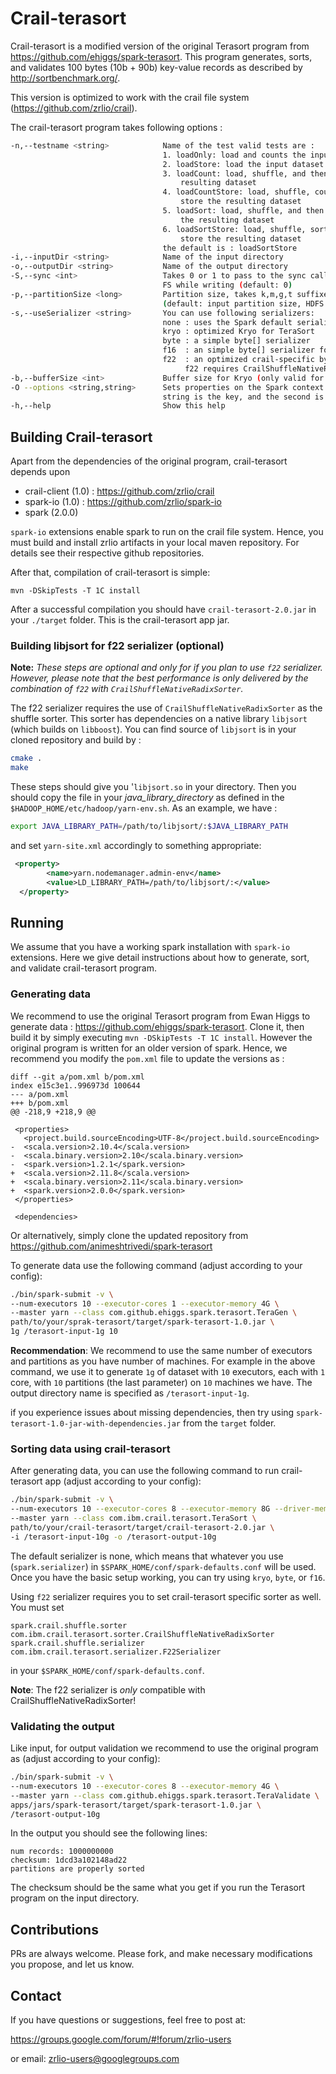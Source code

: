 # Crail-terasort 

Crail-terasort is a modified version of the original Terasort program 
from https://github.com/ehiggs/spark-terasort. This program generates, 
sorts, and validates 100 bytes (10b + 90b) key-value records as described 
by http://sortbenchmark.org/.

This version is optimized to work with the crail file system 
(https://github.com/zrlio/crail). 

The crail-terasort program takes following options :
```bash
-n,--testname <string>            Name of the test valid tests are :
                                  1. loadOnly: load and counts the input dataset
                                  2. loadStore: load the input dataset and stores it
                                  3. loadCount: load, shuffle, and then count the 
                                      resulting dataset
                                  4. loadCountStore: load, shuffle, count, and then 
                                      store the resulting dataset
                                  5. loadSort: load, shuffle, and then sort on key 
                                      the resulting dataset
                                  6. loadSortStore: load, shuffle, sort on key, then 
                                      store the resulting dataset 
                                  the default is : loadSortStore
-i,--inputDir <string>            Name of the input directory
-o,--outputDir <string>           Name of the output directory
-S,--sync <int>                   Takes 0 or 1 to pass to the sync call to the output 
                                  FS while writing (default: 0)
-p,--partitionSize <long>         Partition size, takes k,m,g,t suffixes
                                  (default: input partition size, HDFS has 128MB)
-s,--useSerializer <string>       You can use following serializers:
                                  none : uses the Spark default serializer 
                                  kryo : optimized Kryo for TeraSort 
                                  byte : a simple byte[] serializer 
                                  f16  : an simple byte[] serializer for crail
                                  f22  : an optimized crail-specific byte[] serializer
                                       f22 requires CrailShuffleNativeRadixSorter
-b,--bufferSize <int>             Buffer size for Kryo (only valid for kryo)
-O --options <string,string>      Sets properties on the Spark context. The first 
                                  string is the key, and the second is the value
-h,--help                         Show this help
```

## Building Crail-terasort 
Apart from the dependencies of the original program, crail-terasort 
depends upon 
  - crail-client (1.0) : https://github.com/zrlio/crail
  - spark-io (1.0) : https://github.com/zrlio/spark-io
  - spark (2.0.0)

`spark-io` extensions enable spark to run on the crail file system. 
Hence, you must build and install zrlio artifacts in your local maven 
repository. For details see their respective github repositories. 

After that, compilation of crail-terasort is simple: 

`mvn -DSkipTests -T 1C install` 

After a successful compilation you should have `crail-terasort-2.0.jar` 
in your `./target` folder. This is the crail-terasort app jar. 

### Building libjsort for f22 serializer (optional) 

**Note:** *These steps are optional and only for if you plan to use 
`f22` serializer. However, please note that the best performance is 
only delivered by the combination of `f22` with `CrailShuffleNativeRadixSorter`.*


The f22 serializer requires the use of `CrailShuffleNativeRadixSorter` 
as the shuffle sorter. This sorter has dependencies on a native library 
`libjsort` (which builds on `libboost`). You can find source of 
`libjsort` is in your cloned repository and build by :
```bash 
cmake .
make
```
These steps should give you '`libjsort.so` in your directory. Then you 
should copy the file in your _java_library_directory_ as defined in 
the `$HADOOP_HOME/etc/hadoop/yarn-env.sh`. As an example, we have : 
```bash
export JAVA_LIBRARY_PATH=/path/to/libjsort/:$JAVA_LIBRARY_PATH
```

and set `yarn-site.xml` accordingly to something appropriate:
```xml
 <property>
        <name>yarn.nodemanager.admin-env</name>
        <value>LD_LIBRARY_PATH=/path/to/libjsort/:</value>
  </property>
```

## Running

We assume that you have a working spark installation with `spark-io` 
extensions. Here we give detail instructions about how to generate, 
sort, and validate crail-terasort program. 

### Generating data 

We recommend to use the original Terasort program from Ewan Higgs 
to generate data : https://github.com/ehiggs/spark-terasort. Clone it, 
then build it by simply executing `mvn -DSkipTests -T 1C install`. 
However the original program is written for an older version of spark. 
Hence, we recommend you modify the `pom.xml` file to update the 
versions as : 
```
diff --git a/pom.xml b/pom.xml
index e15c3e1..996973d 100644
--- a/pom.xml
+++ b/pom.xml
@@ -218,9 +218,9 @@
 
 <properties>
   <project.build.sourceEncoding>UTF-8</project.build.sourceEncoding>
-  <scala.version>2.10.4</scala.version>
-  <scala.binary.version>2.10</scala.binary.version>
-  <spark.version>1.2.1</spark.version>
+  <scala.version>2.11.8</scala.version>
+  <scala.binary.version>2.11</scala.binary.version>
+  <spark.version>2.0.0</spark.version>
 </properties>
 
 <dependencies>
```

Or alternatively, simply clone the updated repository 
from https://github.com/animeshtrivedi/spark-terasort
  

To generate data use the following command (adjust according to your 
config): 

```bash
./bin/spark-submit -v \
--num-executors 10 --executor-cores 1 --executor-memory 4G \
--master yarn --class com.github.ehiggs.spark.terasort.TeraGen \
path/to/your/sprak-terasort/target/spark-terasort-1.0.jar \
1g /terasort-input-1g 10
```
 
**Recommendation**: We recommend to use the same number of executors 
and partitions as you have number of machines. For example in the above 
command, we use it to generate `1g` of dataset with `10` executors, 
each with `1` core, with `10` partitions (the last parameter) on 
`10` machines we have. The output directory name is specified as 
`/terasort-input-1g`.

if you experience issues about missing dependencies, then try using 
`spark-terasort-1.0-jar-with-dependencies.jar` from the `target` folder. 


### Sorting data using crail-terasort

After generating data, you can use the following command to run 
crail-terasort app (adjust according to your config):
```bash
./bin/spark-submit -v \
--num-executors 10 --executor-cores 8 --executor-memory 8G --driver-memory 8G\
--master yarn --class com.ibm.crail.terasort.TeraSort \
path/to/your/crail-terasort/target/crail-terasort-2.0.jar \
-i /terasort-input-10g -o /terasort-output-10g
```
The default serializer is none, which means that whatever you use 
(`spark.serializer`) in `$SPARK_HOME/conf/spark-defaults.conf` will be 
used. Once you have the basic setup working, you can try using 
`kryo`, `byte`, or `f16`. 

Using `f22` serializer requires you to set crail-terasort specific 
sorter as well. You must set 
```
spark.crail.shuffle.sorter     com.ibm.crail.terasort.sorter.CrailShuffleNativeRadixSorter
spark.crail.shuffle.serializer com.ibm.crail.terasort.serializer.F22Serializer
```
in your `$SPARK_HOME/conf/spark-defaults.conf`.

**Note**: The f22 serializer is *only* compatible with CrailShuffleNativeRadixSorter!

### Validating the output 

Like input, for output validation we recommend to use the original 
program as (adjust according to your config): 

```bash
./bin/spark-submit -v \
--num-executors 10 --executor-cores 8 --executor-memory 4G \
--master yarn --class com.github.ehiggs.spark.terasort.TeraValidate \
apps/jars/spark-terasort/target/spark-terasort-1.0.jar \
/terasort-output-10g
```

In the output you should see the following lines: 
```
num records: 1000000000
checksum: 1dcd3a102148ad22
partitions are properly sorted
```

The checksum should be the same what you get if you run the Terasort 
program on the input directory. 

## Contributions

PRs are always welcome. Please fork, and make necessary modifications 
you propose, and let us know. 

## Contact 

If you have questions or suggestions, feel free to post at:

https://groups.google.com/forum/#!forum/zrlio-users

or email: zrlio-users@googlegroups.com

